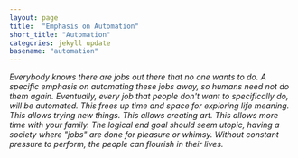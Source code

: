 ```yaml
---
layout: page
title:  "Emphasis on Automation"
short_title: "Automation"
categories: jekyll update
basename: "automation"
---
```

*Everybody knows there are jobs out there that no one wants to do. A specific emphasis on automating these jobs away, so humans need not do them again. Eventually, every job that people don't want to specifically do, will be automated. This frees up time and space for exploring life meaning. This allows trying new things. This allows creating art. This allows more time with your family. The logical end goal should seem utopic, having a society where "jobs" are done for pleasure or whimsy. Without constant pressure to perform, the people can flourish in their lives.*
